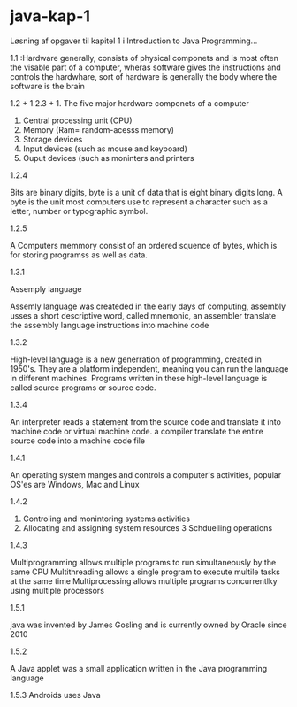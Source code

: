 # java-kap-1
Løsning af opgaver til kapitel 1 i Introduction to Java Programming...

1.1 :Hardware generally, consists of physical componets and is most often the visable part of a computer, wheras software gives the instructions and controls the hardwhare,  sort of hardware is generally the body where the software is the brain

1.2 + 1.2.3 + 1. The five major hardware componets of a computer 
1. Central processing unit (CPU)
2. Memory (Ram= random-acesss memory)
3. Storage devices
4. Input devices (such as mouse and keyboard)
5. Ouput devices (such as moninters and printers

1.2.4

Bits are binary digits, byte is a unit of data that is eight binary digits long. A byte is the unit most computers use to represent a character such as a letter, number or typographic symbol. 

1.2.5

A Computers memmory consist of an ordered squence of bytes, which is for storing programss as well as data.


1.3.1

Assemply language

Assemly language was createded in the early days of computing, assembly usses a short  descriptive word, called mnemonic, an assembler translate the assembly language instructions into machine code


1.3.2

High-level language is a new generration of programming, created in 1950's. They are a platform independent, meaning you can run the language in different machines. Programs written in these high-level language is called source programs or source code.

1.3.4

An interpreter reads a statement from the source code and translate it into machine code or virtual machine code. a compiler translate the entire source code into a machine code file

1.4.1

An operating system manges and controls a computer's activities, popular OS'es are Windows, Mac and Linux

1.4.2

1. Controling and monintoring systems activities 
2. Allocating and assigning system resources 
3 Schduelling operations

1.4.3

Multiprogramming allows multiple programs to run simultaneously by the same CPU
Multithreading allows a single program to execute multile tasks at the same time
Multiprocessing allows multiple programs concurrentlky using multiple processors

1.5.1

java was invented by James Gosling and is currently owned by Oracle since 2010

1.5.2

A Java applet was a small application written in the Java programming language

1.5.3
Androids uses Java 

